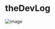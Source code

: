 # theDevLog
![image](https://user-images.githubusercontent.com/90817505/212580657-aa63bbd6-c71d-41b7-85f3-2bae6bf2de24.png)
